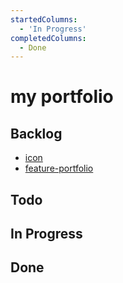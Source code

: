 ```yaml
---
startedColumns:
  - 'In Progress'
completedColumns:
  - Done
---
```


# my portfolio

## Backlog

- [icon](tasks/icon.md)
- [feature-portfolio](tasks/feature-portfolio.md)

## Todo

## In Progress

## Done
